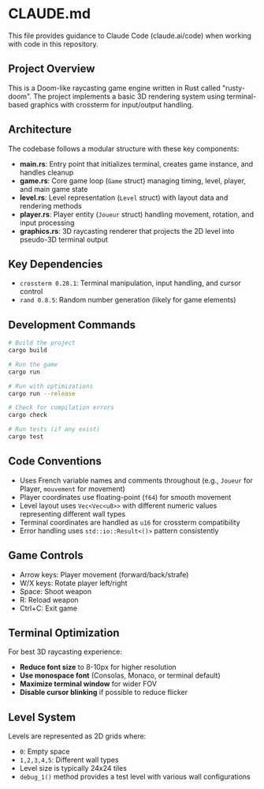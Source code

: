 # CLAUDE.md

This file provides guidance to Claude Code (claude.ai/code) when working with code in this repository.

## Project Overview

This is a Doom-like raycasting game engine written in Rust called "rusty-doom". The project implements a basic 3D rendering system using terminal-based graphics with crossterm for input/output handling.

## Architecture

The codebase follows a modular structure with these key components:

- **main.rs**: Entry point that initializes terminal, creates game instance, and handles cleanup
- **game.rs**: Core game loop (`Game` struct) managing timing, level, player, and main game state
- **level.rs**: Level representation (`Level` struct) with layout data and rendering methods
- **player.rs**: Player entity (`Joueur` struct) handling movement, rotation, and input processing  
- **graphics.rs**: 3D raycasting renderer that projects the 2D level into pseudo-3D terminal output

## Key Dependencies

- `crossterm 0.28.1`: Terminal manipulation, input handling, and cursor control
- `rand 0.8.5`: Random number generation (likely for game elements)

## Development Commands

```bash
# Build the project
cargo build

# Run the game
cargo run

# Run with optimizations
cargo run --release

# Check for compilation errors
cargo check

# Run tests (if any exist)
cargo test
```

## Code Conventions

- Uses French variable names and comments throughout (e.g., `Joueur` for Player, `mouvement` for movement)
- Player coordinates use floating-point (`f64`) for smooth movement
- Level layout uses `Vec<Vec<u8>>` with different numeric values representing different wall types
- Terminal coordinates are handled as `u16` for crossterm compatibility
- Error handling uses `std::io::Result<()>` pattern consistently

## Game Controls

- Arrow keys: Player movement (forward/back/strafe)
- W/X keys: Rotate player left/right  
- Space: Shoot weapon
- R: Reload weapon
- Ctrl+C: Exit game

## Terminal Optimization

For best 3D raycasting experience:
- **Reduce font size** to 8-10px for higher resolution
- **Use monospace font** (Consolas, Monaco, or terminal default)
- **Maximize terminal window** for wider FOV
- **Disable cursor blinking** if possible to reduce flicker

## Level System

Levels are represented as 2D grids where:
- `0`: Empty space
- `1,2,3,4,5`: Different wall types
- Level size is typically 24x24 tiles
- `debug_1()` method provides a test level with various wall configurations